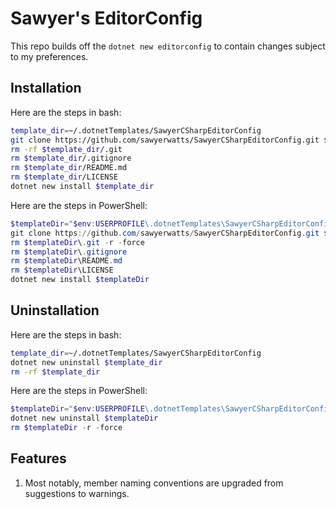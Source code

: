 # Sawyer's EditorConfig

 This repo builds off the `dotnet new editorconfig` to contain changes subject
 to my preferences.

## Installation

Here are the steps in bash:

```sh
template_dir=~/.dotnetTemplates/SawyerCSharpEditorConfig
git clone https://github.com/sawyerwatts/SawyerCSharpEditorConfig.git $template_dir
rm -rf $template_dir/.git
rm $template_dir/.gitignore
rm $template_dir/README.md
rm $template_dir/LICENSE
dotnet new install $template_dir
```

Here are the steps in PowerShell:

```ps1
$templateDir="$env:USERPROFILE\.dotnetTemplates\SawyerCSharpEditorConfig"
git clone https://github.com/sawyerwatts/SawyerCSharpEditorConfig.git $templateDir
rm $templateDir\.git -r -force
rm $templateDir\.gitignore
rm $templateDir\README.md
rm $templateDir\LICENSE
dotnet new install $templateDir
```

## Uninstallation

Here are the steps in bash:

```sh
template_dir=~/.dotnetTemplates/SawyerCSharpEditorConfig
dotnet new uninstall $template_dir
rm -rf $template_dir
```

Here are the steps in PowerShell:

```ps1
$templateDir="$env:USERPROFILE\.dotnetTemplates\SawyerCSharpEditorConfig"
dotnet new uninstall $templateDir
rm $templateDir -r -force
```

## Features

1. Most notably, member naming conventions are upgraded from suggestions to
warnings.

